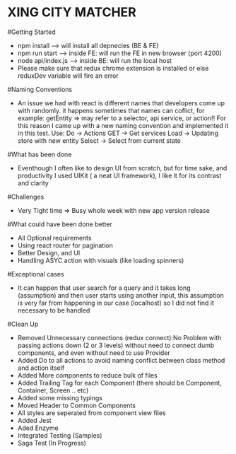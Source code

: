 # XING CITY MATCHER

#Getting Started

- npm install --> will install all depnecies (BE & FE)
- npm run start --> inside FE: will run the FE in new browser (port 4200)
- node api/index.js --> inside BE: will run the local host
- Please make sure that redux chrome extension is installed or else reduxDev
  variable will fire an error

#Naming Conventions

- An issue we had with react is different names that developers come up with
  randomly. it happens sometimes that names can coflict, for example: getEntity
  => may refer to a selector, api service, or action!! For this reason I came up
  with a new naming convention and implemented it in this test. Use: Do ->
  Actions GET -> Get services Load -> Updating store with new entity Select ->
  Select from current state

#What has been done

- Eventhough I often like to design UI from scratch, but for time sake, and
  productivity I used UIKit ( a neat UI framework), I like it for its contrast
  and clarity

#Challenges

- Very Tight time => Busy whole week with new app version release

#What could have been done better

- All Optional requirements
- Using react router for pagination
- Better Design, and UI
- Handling ASYC action with visuals (like loading spinners)

#Exceptional cases

- It can happen that user search for a query and it takes long (assumption) and
  then user starts using another input, this assumption is very far from
  happening in our case (localhost) so I did not find it necessary to be handled

#Clean Up

- Removed Unnecessary connections (redux connect):No Problem with passing
  actions down (2 or 3 levels) without need to connect dumb components, and even
  without need to use Provider
- Added Do to all actions to avoid naming conflict between class method and
  action itself
- Added More components to reduce bulk of files
- Added Trailing Tag for each Component (there should be Component, Container,
  Screen .. etc)
- Added some missing typings
- Moved Header to Common Components
- All styles are seperated from component view files
- Added Jest
- Aded Enzyme
- Integrated Testing (Samples)
- Saga Test (In Progress)
